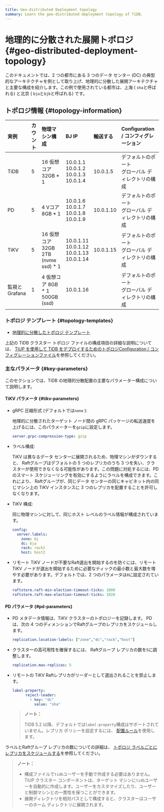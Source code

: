 ```yaml
---
title: Geo-distributed Deployment topology
summary: Learn the geo-distributed deployment topology of TiDB.
---
```


# 地理的に分散された展開トポロジ {#geo-distributed-deployment-topology}

このドキュメントでは、2 つの都市にある 3 つのデータ センター (DC) の典型的なアーキテクチャを例として取り上げ、地理的に分散した展開アーキテクチャと主要な構成を紹介します。この例で使用されている都市は、上海 ( `sha`と呼ばれる) と北京 ( `bja`と`bjb`と呼ばれる) です。

## トポロジ情報 {#topology-information}

| 実例         | カウント | 物理マシン構成                         | BJ IP                                                  | 輸送する      | Configuration / コンフィグレーション    |
| :--------- | :--- | :------------------------------ | :----------------------------------------------------- | :-------- | :---------------------------- |
| TiDB       | 5    | 16 仮想コア 32GB * 1                | 10.0.1.1<br/> 10.0.1.2<br/> 10.0.1.3<br/> 10.0.1.4     | 10.0.1.5  | デフォルトのポート<br/>グローバル ディレクトリの構成 |
| PD         | 5    | 4 Vコア 8GB * 1                   | 10.0.1.6<br/> 10.0.1.7<br/> 10.0.1.8<br/> 10.0.1.9     | 10.0.1.10 | デフォルトのポート<br/>グローバル ディレクトリの構成 |
| TiKV       | 5    | 16 仮想コア 32GB 2TB (nvme ssd) * 1 | 10.0.1.11<br/> 10.0.1.12<br/> 10.0.1.13<br/> 10.0.1.14 | 10.0.1.15 | デフォルトのポート<br/>グローバル ディレクトリの構成 |
| 監視とGrafana | 1    | 4 仮想コア 8GB * 1 500GB (ssd)      | 10.0.1.16                                              |           | デフォルトのポート<br/>グローバル ディレクトリの構成 |

### トポロジ テンプレート {#topology-templates}

-   [地理的に分散したトポロジ テンプレート](https://github.com/pingcap/docs/blob/master/config-templates/geo-redundancy-deployment.yaml)

上記の TiDB クラスター トポロジ ファイルの構成項目の詳細な説明については、 [TiUP を使用して TiDB をデプロイするためのトポロジConfiguration / コンフィグレーションファイル](/tiup/tiup-cluster-topology-reference.md)を参照してください。

### 主なパラメータ {#key-parameters}

このセクションでは、TiDB の地理的分散配置の主要なパラメーター構成について説明します。

#### TiKV パラメータ {#tikv-parameters}

-   gRPC 圧縮形式 (デフォルトでは`none` ):

    地理的に分散されたターゲット ノード間の gRPC パッケージの転送速度を上げるには、このパラメーターを`gzip`に設定します。

    ```yaml
    server.grpc-compression-type: gzip
    ```

-   ラベル構成:

    TiKV は異なるデータ センターに展開されるため、物理マシンがダウンすると、 Raftグループはデフォルトの 5 つのレプリカのうち 3 つを失い、クラスターが使用できなくなる可能性があります。この問題に対処するには、PD のスマート スケジューリングを有効にするようにラベルを構成できます。これにより、 Raftグループが、同じデータ センターの同じキャビネット内の同じマシン上の TiKV インスタンスに 3 つのレプリカを配置することを許可しなくなります。

-   TiKV 構成:

    同じ物理マシンに対して、同じホスト レベルのラベル情報が構成されています。

    ```yaml
    config:
      server.labels:
        zone: bj
        dc: bja
        rack: rack1
        host: host2
    ```

-   リモート TiKV ノードが不要なRaft選出を開始するのを防ぐには、リモート TiKV ノードが選出を開始するために必要なティックの最小数と最大数を増やす必要があります。デフォルトでは、2 つのパラメータは`0`に設定されています。

    ```yaml
    raftstore.raft-min-election-timeout-ticks: 1000
    raftstore.raft-max-election-timeout-ticks: 1020
    ```

#### PD パラメータ {#pd-parameters}

-   PD メタデータ情報は、TiKV クラスターのトポロジーを記録します。 PD は、次の 4 つのディメンションでRaftグループのレプリカをスケジュールします。

    ```yaml
    replication.location-labels: ["zone","dc","rack","host"]
    ```

-   クラスターの高可用性を確保するには、 Raftグループ レプリカの数を`5`に調整します。

    ```yaml
    replication.max-replicas: 5
    ```

-   リモートの TiKV Raftレプリカがリーダーとして選出されることを禁止します。

    ```yaml
    label-property:
          reject-leader:
            - key: "dc"
              value: "sha"
    ```

    > **ノート：**
    >
    > TiDB 5.2 以降、デフォルトでは`label-property`構成はサポートされていません。レプリカ ポリシーを設定するには、 [配置ルール](/configure-placement-rules.md)を使用します。

ラベルとRaftグループ レプリカの数についての詳細は、 [トポロジ ラベルごとにレプリカをスケジュールする](/schedule-replicas-by-topology-labels.md)を参照してください。

> **ノート：**
>
> -   構成ファイルで`tidb`ユーザーを手動で作成する必要はありません。 TiUP クラスター コンポーネントは、ターゲット マシンに`tidb`ユーザーを自動的に作成します。ユーザーをカスタマイズしたり、ユーザーと制御マシンとの一貫性を保つことができます。
> -   展開ディレクトリを相対パスとして構成すると、クラスターはユーザーのホーム ディレクトリに展開されます。
